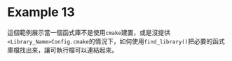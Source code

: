 # Example 13
這個範例展示當一個函式庫不是使用`cmake`建置，或是沒提供`<Library_Name>Config.cmake`的情況下，如何使用`find_library()`把必要的函式庫檔找出來，讓可執行檔可以連結起來。
